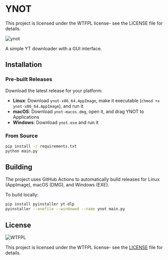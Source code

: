 # YNOT

This project is licensed under the WTFPL license- see the LICENSE file for details.

![ynot](https://github.com/user-attachments/assets/c6b1e264-ae2c-4069-98e2-953fd3798ec1)


A simple YT downloader with a GUI interface.

## Installation

### Pre-built Releases

Download the latest release for your platform:

- **Linux**: Download `ynot-x86_64.AppImage`, make it executable (`chmod +x ynot-x86_64.AppImage`), and run it
- **macOS**: Download `ynot-macos.dmg`, open it, and drag YNOT to Applications
- **Windows**: Download `ynot.exe` and run it

### From Source

```bash
pip install -r requirements.txt
python main.py
```

## Building

The project uses GitHub Actions to automatically build releases for Linux (AppImage), macOS (DMG), and Windows (EXE).

To build locally:

```bash
pip install pyinstaller yt-dlp
pyinstaller --onefile --windowed --name ynot main.py
```

## License

![WTFPL](http://www.wtfpl.net/wp-content/uploads/2012/12/wtfpl-badge-4.png)

This project is licensed under the WTFPL license- see the [LICENSE](LICENSE) file for details.


